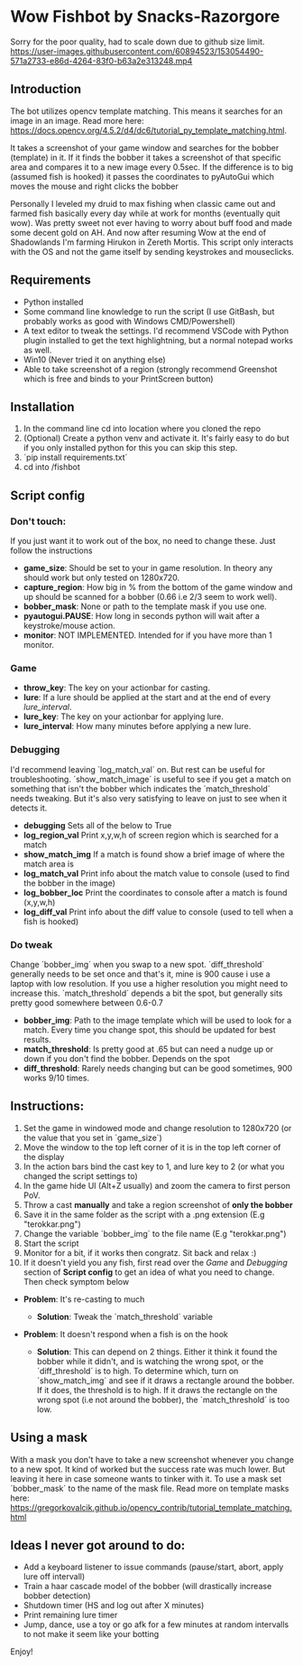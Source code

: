 # Wow Fishbot by Snacks-Razorgore

Sorry for the poor quality, had to scale down due to github size limit.
https://user-images.githubusercontent.com/60894523/153054490-571a2733-e86d-4264-83f0-b63a2e313248.mp4


## Introduction
The bot utilizes opencv template matching. This means it searches for an image in an image. Read more here: https://docs.opencv.org/4.5.2/d4/dc6/tutorial_py_template_matching.html.

It takes a screenshot of your game window and searches for the bobber (template) in it.
If it finds the bobber it takes a screenshot of that specific area and compares it to a new image every 0.5sec.
If the difference is to big (assumed fish is hooked) it passes the coordinates to pyAutoGui which moves the mouse and right clicks the bobber

Personally I leveled my druid to max fishing when classic came out and farmed fish basically every day while at work for months (eventually quit wow). Was pretty sweet not ever having to worry about buff food and made some decent gold on AH. And now after resuming Wow at the end of Shadowlands I'm farming Hirukon in Zereth Mortis.
This script only interacts with the OS and not the game itself by sending keystrokes and mouseclicks.


## Requirements
- Python installed
- Some command line knowledge to run the script (I use GitBash, but probably works as good with Windows CMD/Powershell)
- A text editor to tweak the settings. I'd recommend VSCode with Python plugin installed to get the text highlightning, but a normal notepad works as well.
- Win10 (Never tried it on anything else)
- Able to take screenshot of a region (strongly recommend Greenshot which is free and binds to your PrintScreen button)

## Installation
1. In the command line cd into location where you cloned the repo
2. (Optional) Create a python venv and activate it. It's fairly easy to do but if you only installed python for this you can skip this step. 
3. ´pip install requirements.txt´
4. cd into /fishbot


## Script config
### Don't touch:
If you just want it to work out of the box, no need to change these. Just follow the instructions
- **game_size**: Should be set to your in game resolution. In theory any should work but only tested on 1280x720.
- **capture_region**: How big in % from the bottom of the game window and up should be scanned for a bobber (0.66 i.e 2/3 seem to work well).
- **bobber_mask**: None or path to the template mask if you use one.
- **pyautogui.PAUSE**: How long in seconds python will wait after a keystroke/mouse action.
- **monitor**: NOT IMPLEMENTED. Intended for if you have more than 1 monitor. 

### Game 
- **throw_key**: The key on your actionbar for casting.
- **lure**: If a lure should be applied at the start and at the end of every *lure_interval*.
- **lure_key**: The key on your actionbar for applying lure.
- **lure_interval**: How many minutes before applying a new lure.


### Debugging
I'd recommend leaving ´log_match_val´ on. But rest can be useful for troubleshooting. ´show_match_image´ is useful to see if you get a match on something that isn't the bobber which indicates the ´match_threshold´ needs tweaking. But it's also very satisfying to leave on just to see when it detects it.
- **debugging** Sets all of the below to True
- **log_region_val** Print x,y,w,h of screen region which is searched for a match
- **show_match_img** If a match is found show a brief image of where the match area is
- **log_match_val** Print info about the match value to console (used to find the bobber in the image)
- **log_bobber_loc** Print the coordinates to console after a match is found (x,y,w,h)
- **log_diff_val** Print info about the diff value to console (used to tell when a fish is hooked)

### Do tweak
Change ´bobber_img´ when you swap to a new spot. ´diff_threshold´ generally needs to be set once and that's it, mine is 900 cause i use a laptop with low resolution. If you use a higher resolution you might need to increase this. ´match_threshold´ depends a bit the spot, but generally sits pretty good somewhere between 0.6-0.7
- **bobber_img**: Path to the image template which will be used to look for a match. Every time you change spot, this should be updated for best results.
- **match_threshold**: Is pretty good at .65 but can need a nudge up or down if you don't find the bobber. Depends on the spot
- **diff_threshold**: Rarely needs changing but can be good sometimes, 900 works 9/10 times.


## Instructions:
1. Set the game in windowed mode and change resolution to 1280x720 (or the value that you set in ´game_size´)
2. Move the window to the top left corner of it is in the top left corner of the display
3. In the action bars bind the cast key to 1, and lure key to 2 (or what you changed the script settings to)
4. In the game hide UI (Alt+Z usually) and zoom the camera to first person PoV. 
5. Throw a cast **manually** and take a region screenshot of **only the bobber**
6. Save it in the same folder as the script with a .png extension (E.g "terokkar.png")
7. Change the variable ´bobber_img´ to the file name (E.g "terokkar.png")
8. Start the script
9. Monitor for a bit, if it works then congratz. Sit back and relax :)
10. If it doesn't yield you any fish, first read over the *Game* and *Debugging* section of **Script config** to get an idea of what you need to change. Then check symptom below
- **Problem**: It's re-casting to much
   - **Solution**: Tweak the ´match_threshold´ variable

- **Problem**: It doesn't respond when a fish is on the hook
   - **Solution**: This can depend on 2 things. Either it think it found the bobber while it didn't, and is watching the wrong spot, or the ´diff_threshold´ is to high. To determine which, turn on ´show_match_img´ and see if it draws a rectangle around the bobber. If it does, the threshold is to high. If it draws the rectangle on the wrong spot (i.e not around the bobber), the ´match_threshold´ is too low.

## Using a mask
With a mask you don't have to take a new screenshot whenever you change to a new spot. It kind of worked but the success rate was much lower. But leaving it here in case someone wants to tinker with it. To use a mask set ´bobber_mask´ to the name of the mask file. Read more on template masks here:  https://gregorkovalcik.github.io/opencv_contrib/tutorial_template_matching.html

## Ideas I never got around to do:
* Add a keyboard listener to issue commands (pause/start, abort, apply lure off intervall)
* Train a haar cascade model of the bobber (will drastically increase bobber detection)
* Shutdown timer (HS and log out after X minutes)
* Print remaining lure timer
* Jump, dance, use a toy or go afk for a few minutes at random intervalls to not make it seem like your botting


Enjoy!


